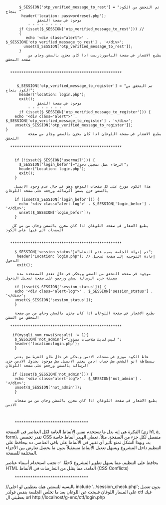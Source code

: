           $_SESSION['otp_verified_message_to_rest'] = "تم التحقق من الكود بنجاح "
           header('location: passwordreset.php');
                  موجود في صفحة التحقق 
              - - - - - - - - 
          if (isset($_SESSION['otp_verified_message_to_rest'])) //
          { 
             echo '<div class="alert">' . $_SESSION['otp_verified_message_to_rest'] . '</div>';
            unset($_SESSION['otp_verified_message_to_rest']);
          }
              بطبع الاشعار في صفحة الباسوردريست اذا كان مخزن بالسشن وجاي من صفحة التحقق 


      **************************************************


         $_SESSION['otp_verified_message_to_register'] = "تم التحقق من الكود بنجاح";
          header('location: login.php');
          exit();
                  موجود في صفحة التحقق 
              - - - - - - - - 
          if (isset($_SESSION['otp_verified_message_to_register'])) {
        echo '<div class="alert">' . $_SESSION['otp_verified_message_to_register'] . '</div>';
        unset($_SESSION['otp_verified_message_to_register']);
    }
              بطبع الاشعار في صفحة اللوغان اذا كان مخزن بالسشن وجاي من صفحة التحقق 

      **************************************************


        if (!isset($_SESSION['usermail'])) {
          $_SESSION['login_befor']="الرجاء عمل تسجيل دخول";
          header("Location: login.php");
          exit();
        }

        هذا الكود موزع على كل صفحات الموقع وهو في حال عدم وجود الايميل بالسشن خزن بسشن الرسالة ورجعه على صفحة اللوغان 
     
        if (isset($_SESSION['login_befor'])) {
          echo '<div class="alert-log">' . $_SESSION['login_befor'] . '</div>';
          unset($_SESSION['login_befor']);
        }

       بطبع الاشعار في صفحة اللوغان اذا كان مخزن بالسشن وجاي من من كل الصفحات الي فيها هاض الكود 


      **************************************************

        $_SESSION['session_status']="تم إنهاء الجلسة بسبب عدم النشاط";
         header("Location: login.php"); // إعادة التوجيه إلى صفحة تسجيل الدخول
         exit();

         موجود في صفحة التحقق من السشن وبحكي في حال تعدى المستخدة مدة معينة خزن الرسالة بسشن ورجعو على صفحة تسجيل الدخول 

        if (isset($_SESSION['session_status'])) {
        echo '<div class="alert-log">' . $_SESSION['session_status'] . '</div>';
        unset($_SESSION['session_status']);
        }

        بطبع الاشعار في صفحة اللوغان اذا كان مخزن بالسشن وجاي من من صفحة التحقق من السشن 

      **************************************************

       if(mysqli_num_rows($result) != 1){
        $_SESSION['not_admin']="ليس لديك صلاحيات مسؤول ";
        header('location:login.php'); 
        }

        هاظ الكود موزع في صفحات الادمن وبحكي في حال طان الشرط صح يعني ببسطاطة انو الشخص مش حساب ادمن يعني الايميل مش موجود بجدول الادمن خزن الرسالة بالسشن ورجعو على صفحة اللوغان 

       if (isset($_SESSION['not_admin'])) {
        echo '<div class="alert-log">' . $_SESSION['not_admin'] . '</div>';
        unset($_SESSION['not_admin']);
        }

        بطبع الاشعار في صفحة اللوغان اذا كان مخزن بالسشن وجاي من من صفحات الادمن



        *********************************
الفكرة هي إنه بدل ما تستخدم نفس الأنماط العامة لكل العناصر في الصفحة (زي h1, a, form)، تقدر تخصص CSS منفصل لكل جزء من الصفحة. مثلاً، تعطي الهيدر أنماط خاصة به، وبهذا الشكل تمنع تأثير أي تغيير في الأنماط على باقي العناصر. ده بيحافظ على التنظيم داخل المشروع ويسهل تعديل الأنماط مستقبلاً بدون ما يحصل تعارض بين الأجزاء المختلفة للصفحة.

 يحافظ على التنظيم، مما يسهل تطوير المشروع لاحقًا.
✅ تجنب استخدام أسماء عناصر HTML العامة، مما يقلل من التعارضات في الأنماط (CSS Conflicts)

        *********************************

//بالنسبة للسشن هيك بعطيني لو اخلي include '../session_check.php'; بدون تعديل على المسار اللوغان فببحث عن اللوغان بعد ما تخلص الجلسة بنقس فولدر ctf فيك بعطيني ال url http://localhost/g-enc/ctf/login.php

